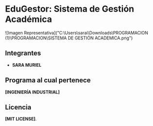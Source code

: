 # EduGestor: Sistema de Gestión Académica

![Imagen Representativa]("C:\Users\sarai\Downloads\PROGRAMACION (1)\PROGRAMACION\SISTEMA DE GESTIÓN ACADEMICA.png")

## Integrantes
- **SARA MURIEL**

## Programa al cual pertenece
**[INGENIERÍA INDUSTRIAL]**  

## Licencia
**[MIT LICENSE]**.  


